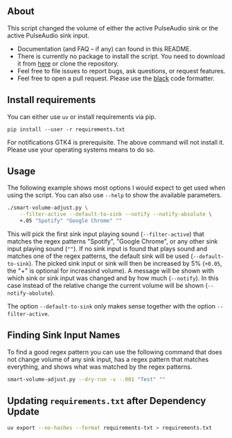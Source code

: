 ## About

This script changed the volume of either the active PulseAudio sink or the
active PulseAudio sink input.

- Documentation (and FAQ – if any) can found in this README.
- There is currently no package to install the script.
  You need to download it from [here](
  https://raw.githubusercontent.com/Syphdias/pulseaudio-smart-volume-adjust/main/smart-volume-adjust.py)
  or clone the repository.
- Feel free to file issues to report bugs, ask questions,
  or request features.
- Feel free to open a pull request. Please use the [black](
  https://github.com/psf/black) code formatter.

## Install requirements

You can either use `uv` or install requirements via pip.

```
pip install --user -r requirements.txt
```

For notifications GTK4 is prerequisite. The above command will not install it.
Please use your operating systems means to do so.

## Usage

The following example shows most options I would expect to get used when using
the script. You can also use `--help` to show the available parameters.

```sh
./smart-volume-adjust.py \
    --filter-active --default-to-sink --notify --notify-absolute \
    +.05 "Spotify" "Google Chrome" ""
```

This will pick the first sink input playing sound (`--filter-active`) that
matches the regex patterns "Spotify", "Google Chrome", or any other sink input
playing sound (`""`).
If no sink input is found that plays sound and matches one of the regex
patterns, the default sink will be used (`--default-to-sink`).
The picked sink input or sink will then be increased by 5% (`+0.05`, the "+" is
optional for increasind volume).
A message will be shown with which sink or sink input was changed and by how
much (`--notify`). In this case instead of the relative change the current
volume will be shown (`--notify-abolute`).

The option `--default-to-sink` only makes sense together with the option
`--filter-active`.

## Finding Sink Input Names

To find a good regex pattern you can use the following command that does not
change volume of any sink input, has a regex pattern that matches everything,
and shows what was matched by the regex patterns.

```sh
smart-volume-adjust.py --dry-run -v -.001 "Test" ""
```

## Updating `requirements.txt` after Dependency Update

```sh
uv export --no-hashes --format requirements-txt > requirements.txt
```

